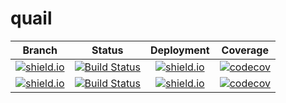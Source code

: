 # quail

| Branch        | Status        | Deployment | Coverage |
| ------------- |:-------------:|:----------:|:--------:|
| [![shield.io](https://img.shields.io/badge/branch-android-brown)](https://github.com/pipiczistvan/quail/tree/client/android) | [![Build Status](https://travis-ci.org/pipiczistvan/quail.svg?branch=client%2Fandroid)](https://travis-ci.org/pipiczistvan/quail) | [![shield.io](https://img.shields.io/badge/apk-1.0.0-blue)](http://rsptn.ddns.net:9000/appholder/client/android/) | [![codecov](https://codecov.io/gh/pipiczistvan/quail/branch/client%2Fandroid/graph/badge.svg)](https://codecov.io/gh/pipiczistvan/quail/branch/client%2Fandroid)
| [![shield.io](https://img.shields.io/badge/branch-server-brown)](https://github.com/pipiczistvan/quail/tree/server) | [![Build Status](https://travis-ci.org/pipiczistvan/quail.svg?branch=server)](https://travis-ci.org/pipiczistvan/quail) | [![shield.io](https://img.shields.io/badge/js-1.0.0-blue)](http://rsptn.ddns.net:9000/appholder/server/) | [![codecov](https://codecov.io/gh/pipiczistvan/quail/branch/server/graph/badge.svg)](https://codecov.io/gh/pipiczistvan/quail/branch/server)
